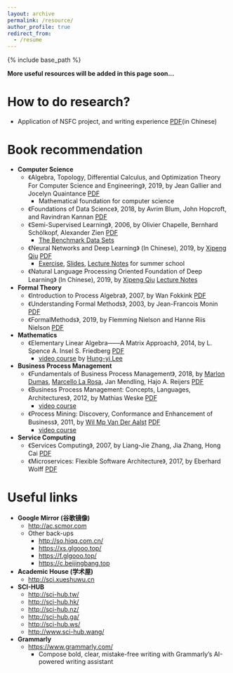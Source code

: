 ```yaml
---
layout: archive
permalink: /resource/
author_profile: true
redirect_from:
  - /resume
---
```


{% include base_path %}

**More useful resources will be added in this page soon...**

How to do research?
======
* Application of NSFC project, and writing experience [PDF](http://guoshengkang.github.io/resources/国家自然科学基金项目申报与申请书填写心得.pdf)(in Chinese)

Book recommendation
======
* **Computer Science**
  * 《Algebra, Topology, Differential Calculus, and Optimization Theory For Computer Science and Engineering》, 2019, by Jean Gallier and Jocelyn Quaintance [PDF](http://guoshengkang.github.io/resources/2019_BOOK_Algebra_Topology_Differential_Calculus_and_Optimization_Theory_For_Computer_Science_and_Engineering.pdf)
    * Mathematical foundation for computer science
  * 《Foundations of Data Science》, 2018, by Avrim Blum, John Hopcroft, and Ravindran Kannan [PDF](http://guoshengkang.github.io/resources/2018_BOOK_Foundations_of_Data_Science.pdf)
  * 《Semi-Supervised Learning》, 2006, by Olivier Chapelle, Bernhard Schölkopf, Alexander Zien [PDF](http://guoshengkang.github.io/resources/2006_BOOK_Semi-Supervised_Learning.pdf)
    * [The Benchmark Data Sets](http://olivier.chapelle.cc/ssl-book/index.html)
  * 《Neural Networks and Deep Learning》 (In Chinese), 2019, by [Xipeng Qiu](https://xpqiu.github.io/) [PDF](http://guoshengkang.github.io/resources/2019_BOOK_Neural_Networks_and_Deep_Learning.pdf)
    * [Exercise](https://github.com/nndl/exercise), [Slides](https://github.com/nndl/nndl.github.io/tree/master/ppt), [Lecture Notes](http://guoshengkang.github.io/resources/2019_Slides_神经网络与深度学习.pdf) for summer school
  * 《Natural Language Processing Oriented Foundation of Deep Learning》 (In Chinese), 2019, by [Xipeng Qiu](https://xpqiu.github.io/) [Lecture Notes](http://guoshengkang.github.io/resources/2019_Slides_面向自然语言处理的深度学习基础.pdf)
* **Formal Theory**
  * 《Introduction to Process Algebra》, 2007, by Wan Fokkink [PDF](http://guoshengkang.github.io/resources/2007_BOOK_Introduction_to_Process_Algebra.pdf)
  * 《Understanding Formal Methods》, 2003, by Jean-Francois Monin [PDF](http://guoshengkang.github.io/resources/2003_BOOK_Understanding_Formal_Methods.pdf)
   * 《FormalMethods》, 2019, by Flemming Nielson and Hanne Riis Nielson [PDF](http://guoshengkang.github.io/resources/2019_Book_Formal_Methods.pdf)
* **Mathematics**
  * 《Elementary Linear Algebra——A Matrix Approach》, 2014, by L. Spence A. Insel S. Friedberg [PDF](http://guoshengkang.github.io/resources/2014_BOOK_Elementary_Linear_Algebra——A_Matrix_Approach.pdf)
    * [video course](http://speech.ee.ntu.edu.tw/~tlkagk/courses_LA18.html) by [Hung-yi Lee](http://speech.ee.ntu.edu.tw/~tlkagk/index.html)
* **Business Process Management**
  * 《Fundamentals of Business Process Management》, 2018, by [Marlon Dumas](https://kodu.ut.ee/~dumas/), [Marcello La Rosa](http://www.marcellolarosa.com/), Jan Mendling, Hajo A. Reijers [PDF](http://guoshengkang.github.io/resources/2018_BOOK_Fundamentals_of_Business_Process_Management.pdf)
  * 《Business Process Management: Concepts, Languages, Architectures》, 2012, by Mathias Weske [PDF](http://guoshengkang.github.io/resources/2012_BOOK_Business_Process_Management_Concepts_Languages_Architectures.pdf)
    * [video course](https://pan.baidu.com/s/1BsQuzr8B7S8R_yHM2ETyXA)
  * 《Process Mining: Discovery, Conformance and Enhancement of Business》, 2011, by [Wil Mp Van Der Aalst](http://www.padsweb.rwth-aachen.de/wvdaalst/) [PDF](http://guoshengkang.github.io/resources/2011_BOOK_Process_Mining_Discovery_Conformance_and_Enhancement_of_Business.pdf)
    * [video course](https://pan.baidu.com/s/1_XxG-dRFsHGfTW7WTPrJCQ)
* **Service Computing**  
  * 《Services Computing》, 2007, by Liang-Jie Zhang, Jia Zhang, Hong Cai [PDF](http://guoshengkang.github.io/resources/2007_BOOK_Services_Computing.pdf)
  * 《Microservices: Flexible Software Architecture》, 2017, by Eberhard Wolff [PDF](http://guoshengkang.github.io/resources/2017_BOOK_Microservices_Flexible_Software_Architecture.pdf)

Useful links
======
* **Google Mirror (谷歌镜像)**
  * <http://ac.scmor.com>
  * Other back-ups
    * <http://so.hiqq.com.cn/>
    * <https://xs.glgooo.top/>
    * <https://f.glgooo.top/>
    * <https://c.beijingbang.top>
* **Academic House (学术屋)**
  * <http://sci.xueshuwu.cn>
* **SCI-HUB**
  * <http://sci-hub.tw/>
  * <http://sci-hub.hk/>
  * <http://sci-hub.nz/>
  * <http://sci-hub.ga/>
  * <http://sci-hub.ws/>
  * <http://www.sci-hub.wang/>
* **Grammarly**
  * <https://www.grammarly.com/>
    * Compose bold, clear, mistake-free writing with Grammarly’s AI-powered writing assistant
